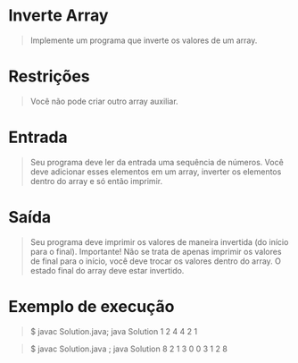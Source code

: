 # Inverte Array

> Implemente um programa que inverte os valores de um array.

# Restrições

> Você não pode criar outro array auxiliar.

# Entrada

> Seu programa deve ler da entrada uma sequência de números. 
Você deve adicionar esses elementos em um array, inverter os elementos dentro do array e só então imprimir.

# Saída

> Seu programa deve imprimir os valores de maneira invertida (do início para o final). Importante! Não se trata de apenas imprimir os valores de final para o início, você deve trocar os valores dentro do array. O estado final do array deve estar invertido.

# Exemplo de execução

> $ javac Solution.java; java Solution
1 2 4
4 2 1

> $ javac Solution.java ; java Solution
8 2 1 3 0
0 3 1 2 8
